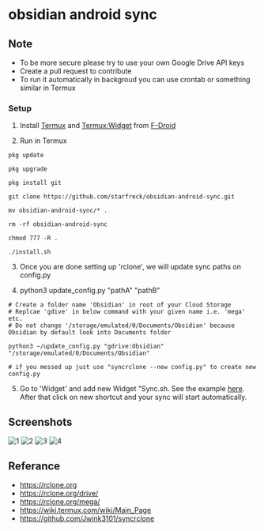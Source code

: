 # obsidian android sync

## Note
- To be more secure please try to use your own Google Drive API keys
- Create a pull request to contribute
- To run it automatically in backgroud you can use crontab or something similar in Termux

### Setup

1. Install [Termux](https://termux.com) and [Termux:Widget](https://wiki.termux.com/wiki/Termux:Widget) from [F-Droid](https://f-droid.org/)

2.  Run in Termux

```shell
pkg update

pkg upgrade

pkg install git

git clone https://github.com/starfreck/obsidian-android-sync.git

mv obsidian-android-sync/* .

rm -rf obsidian-android-sync

chmod 777 -R .

./install.sh
```

3. Once you are done setting up 'rclone', we will update sync paths on config.py

4. python3 update_config.py "pathA" "pathB"

```shell
# Create a folder name 'Obsidian' in root of your Cloud Storage
# Replcae 'gdive' in below command with your given name i.e. 'mega' etc.
# Do not change '/storage/emulated/0/Documents/Obsidian' because Obsidian by default look into Documents folder

python3 ~/update_config.py "gdrive:Obsidian" "/storage/emulated/0/Documents/Obsidian"

# if you messed up just use "syncrclone --new config.py" to create new config.py
```

5. Go to 'Widget' and add new Widget "Sync.sh. See the example [here](https://wiki.termux.com/wiki/Termux:Widget). After that click on new shortcut and your sync will start automatically.

## Screenshots

![1](./images/1.jpg)
![2](./images/2.jpg)
![3](./images/3.jpg)
![4](./images/4.jpg)

## Referance
- https://rclone.org
- https://rclone.org/drive/
- https://rclone.org/mega/
- https://wiki.termux.com/wiki/Main_Page
- https://github.com/Jwink3101/syncrclone
